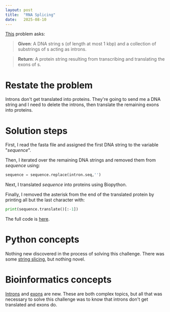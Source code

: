 ```yaml
---
layout: post
title:  "RNA Splicing"
date:   2025-08-10
---
```


[This](https://rosalind.info/problems/splc/) problem asks:

> **Given**: A DNA string s (of length at most 1 kbp) and a collection of substrings of s acting as introns. 

> **Return**: A protein string resulting from transcribing and translating the exons of s.

<!--break-->

# Restate the problem
Introns don't get translated into proteins. They're going to send me a DNA string and I need to delete the introns, then translate the remaining exons into proteins.

# Solution steps
First, I read the fasta file and assigned the first DNA string to the variable "_sequence_".

Then, I iterated over the remaining DNA strings and removed them from _sequence_ using:
```python
sequence = sequence.replace(intron.seq,'')
```
Next, I translated _sequence_ into proteins using Biopython.

Finally, I removed the asterisk from the end of the translated protein by printing all but the last character with:
```python
print(sequence.translate()[:-1])
```

The full code is [here](https://github.com/rmbryan71/rosalind/blob/main/solution-code/splc.py).
# Python concepts
Nothing new discovered in the process of solving this challenge. There was some [string slicing](https://www.w3schools.com/python/python_strings_slicing.asp), but nothing novel. 

# Bioinformatics concepts
[Introns](https://en.wikipedia.org/wiki/Intron) and [exons](https://en.wikipedia.org/wiki/Exon) are new. These are both complex topics, but all that was necessary to solve this challenge was to know that introns don't get translated and exons do.